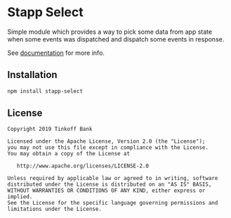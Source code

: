 # Stapp Select
Simple module which provides a way to pick some data from app state when some events was dispatched and dispatch some events in response.

See [documentation](https://stapp.js.org/modules/select.html) for more info.

## Installation
```bash
npm install stapp-select
```

## License

```
Copyright 2019 Tinkoff Bank

Licensed under the Apache License, Version 2.0 (the "License");
you may not use this file except in compliance with the License.
You may obtain a copy of the License at

   http://www.apache.org/licenses/LICENSE-2.0

Unless required by applicable law or agreed to in writing, software
distributed under the License is distributed on an "AS IS" BASIS,
WITHOUT WARRANTIES OR CONDITIONS OF ANY KIND, either express or implied.
See the License for the specific language governing permissions and
limitations under the License.
```
